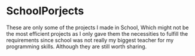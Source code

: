 # SchoolPorjects
These are only some of the projects I made in School, Which might not be the most efficient projects as I only gave them the necessities to fulfill the requirements since school was not really my biggest teacher for my programming skills. Although they are still worth sharing.
